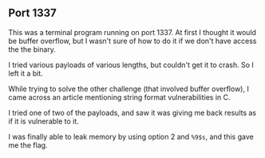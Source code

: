 ## Port 1337

This was a terminal program running on port 1337.  At first I thought it would be buffer overflow, but I wasn't sure of how to do it if we don't have access the the binary.

I tried various payloads of various lengths, but couldn't get it to crash.  So I left it a bit.

While trying to solve the other challenge (that involved buffer overflow), I came across an article mentioning string format vulnerabilities in C.  

I tried one of two of the payloads, and saw it was giving me back results as if it is vulnerable to it.

I was finally able to leak memory by using option 2 and `%9$s`, and this gave me the flag.
